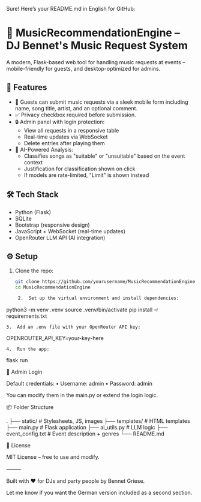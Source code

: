 Sure! Here’s your README.md in English for GitHub:

# 🎵 MusicRecommendationEngine – DJ Bennet's Music Request System

A modern, Flask-based web tool for handling music requests at events – mobile-friendly for guests, and desktop-optimized for admins.

## 🧠 Features

- 🎤 Guests can submit music requests via a sleek mobile form including name, song title, artist, and an optional comment.
- ✅ Privacy checkbox required before submission.
- 🔒 Admin panel with login protection:
  - View all requests in a responsive table
  - Real-time updates via WebSocket
  - Delete entries after playing them
- 🤖 AI-Powered Analysis:
  - Classifies songs as "suitable" or "unsuitable" based on the event context
  - Justification for classification shown on click
  - If models are rate-limited, "Limit" is shown instead

## 🛠️ Tech Stack

- Python (Flask)
- SQLite
- Bootstrap (responsive design)
- JavaScript + WebSocket (real-time updates)
- OpenRouter LLM API (AI integration)

## ⚙️ Setup

1. Clone the repo:
   ```bash
   git clone https://github.com/yourusername/MusicRecommendationEngine.git
   cd MusicRecommendationEngine

	2.	Set up the virtual environment and install dependencies:

python3 -m venv .venv
source .venv/bin/activate
pip install -r requirements.txt


	3.	Add an .env file with your OpenRouter API key:

OPENROUTER_API_KEY=your-key-here


	4.	Run the app:

flask run



🔑 Admin Login

Default credentials:
	•	Username: admin
	•	Password: admin

You can modify them in the main.py or extend the login logic.

📦 Folder Structure

.
├── static/               # Stylesheets, JS, images
├── templates/            # HTML templates
├── main.py               # Flask application
├── ai_utils.py           # LLM logic
├── event_config.txt      # Event description + genres
└── README.md

📄 License

MIT License – free to use and modify.

⸻

Built with ❤️ for DJs and party people by Bennet Griese.

Let me know if you want the German version included as a second section.